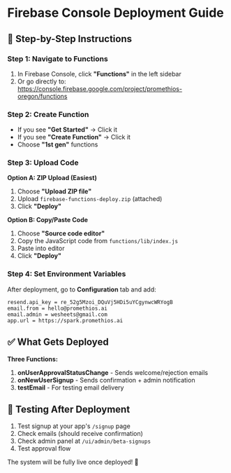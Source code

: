 # Firebase Console Deployment Guide

## 🎯 **Step-by-Step Instructions**

### **Step 1: Navigate to Functions**
1. In Firebase Console, click **"Functions"** in the left sidebar
2. Or go directly to: https://console.firebase.google.com/project/promethios-oregon/functions

### **Step 2: Create Function**
- If you see **"Get Started"** → Click it
- If you see **"Create Function"** → Click it
- Choose **"1st gen"** functions

### **Step 3: Upload Code**
**Option A: ZIP Upload (Easiest)**
1. Choose **"Upload ZIP file"**
2. Upload `firebase-functions-deploy.zip` (attached)
3. Click **"Deploy"**

**Option B: Copy/Paste Code**
1. Choose **"Source code editor"**
2. Copy the JavaScript code from `functions/lib/index.js`
3. Paste into editor
4. Click **"Deploy"**

### **Step 4: Set Environment Variables**
After deployment, go to **Configuration** tab and add:

```
resend.api_key = re_52g5Mzoi_DQuVj5HDi5uYCgynwcWRYogB
email.from = hello@promethios.ai
email.admin = wesheets@gmail.com
app.url = https://spark.promethios.ai
```

## ✅ **What Gets Deployed**

**Three Functions:**
1. **onUserApprovalStatusChange** - Sends welcome/rejection emails
2. **onNewUserSignup** - Sends confirmation + admin notification
3. **testEmail** - For testing email delivery

## 🧪 **Testing After Deployment**

1. Test signup at your app's `/signup` page
2. Check emails (should receive confirmation)
3. Check admin panel at `/ui/admin/beta-signups`
4. Test approval flow

The system will be fully live once deployed! 🚀

